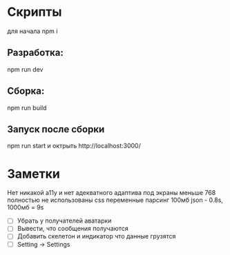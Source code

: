 # Скрипты

для начала npm i

## Разработка:

npm run dev

## Сборка:

npm run build

## Запуск после сборки

npm run start
и октрыть http://localhost:3000/

# Заметки

Нет никакой a11y и нет адекватного адаптива под экраны меньше 768
полностью не использованы css переменные
парсинг 100мб json - 0.8s, 1000мб = 9s

- [ ] Убрать у получателей аватарки
- [ ] Вывести, что сообщения получаются
- [ ] Добавить скелетон и индикатор что данные грузятся
- [ ] Setting -> Settings
